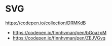 # SVG
https://codepen.io/collection/DRMKdB

- https://codepen.io/finnhvman/pen/bGoazpM
- https://codepen.io/finnhvman/pen/ZEJVGvq